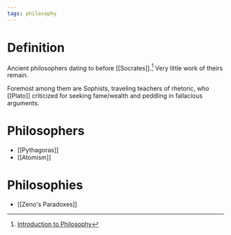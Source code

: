 ```yaml
---
tags: philosophy
---
```


# Definition

Ancient philosophers dating to before [[Socrates]].[^1] Very little work of theirs remain.

Foremost among them are Sophists, traveling teachers of rhetoric, who [[Plato]] criticized for seeking fame/wealth and peddling in fallacious arguments.

# Philosophers

- [[Pythagoras]]
- [[Atomism]]

# Philosophies

- [[Zeno's Paradoxes]]

[^1]: [Introduction to Philosophy](zotero://open-pdf/library/items/M84L5RRJ?page=123)